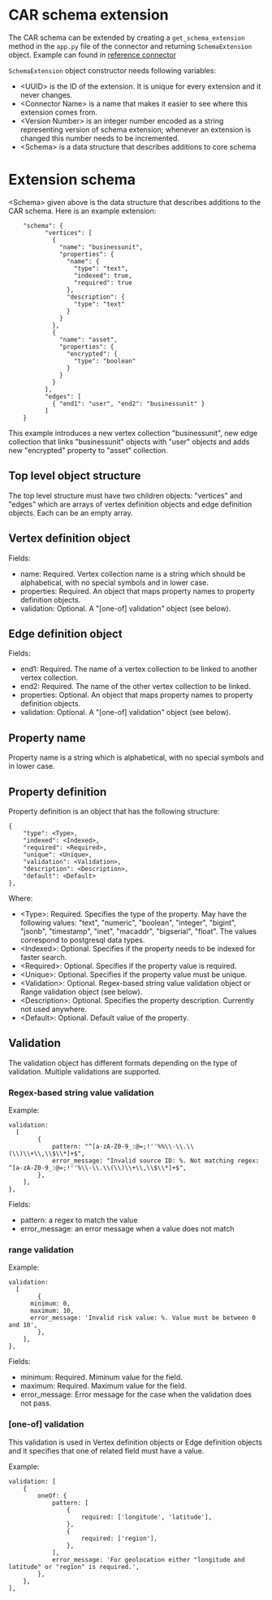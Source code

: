 # CAR schema extension

The CAR schema can be extended by creating a `get_schema_extension` method in the `app.py` file of the connector and returning `SchemaExtension` object.
Example can found in [reference connector](./connectors/reference_connector/app.py)

`SchemaExtension` object constructor needs following variables:
- \<UUID\> is the ID of the extension. It is unique for every extension and it never changes.
- \<Connector Name\> is a name that makes it easier to see where this extension comes from.
- \<Version Number\> is an integer number encoded as a string representing version of schema extension; whenever an extension is changed this number needs to be incremented.
- \<Schema\> is a data structure that describes additions to core schema

# Extension schema

\<Schema> given above is the data structure that describes additions to the CAR schema.
Here is an example extension:

```
    "schema": {
		  "vertices": [
			{
			  "name": "businessunit",
			  "properties": {
				"name": {
				  "type": "text",
				  "indexed": true,
				  "required": true
				},
				"description": {
				  "type": "text"
				}
			  }
			},
			{
			  "name": "asset",
			  "properties": {
				"encrypted": {
				  "type": "boolean"
				}
			  }
			}
		  ],
		  "edges": [
			{ "end1": "user", "end2": "businessunit" }
		  ]
    }
```

This example introduces a new vertex collection "businessunit", new edge collection that links "businessunit" objects with "user" objects and adds new "encrypted" property to "asset" collection.

## Top level object structure

The top level structure must have two children objects: "vertices" and "edges" which are arrays of vertex definition objects and edge definition objects. Each can be an empty array.

## Vertex definition object

Fields:
- name: Required. Vertex collection name is a string which should be alphabetical, with no special symbols and in lower case.
- properties: Required. An object that maps property names to property definition objects.
- validation: Optional. A "\[one-of\] validation" object (see below).

## Edge definition object

Fields:
- end1: Required. The name of a vertex collection to be linked to another vertex collection.
- end2: Required. The name of the other vertex collection to be linked.
- properties: Optional. An object that maps property names to property definition objects.
- validation: Optional. A "\[one-of\] validation" object (see below).

## Property name

Property name is a string which is alphabetical, with no special symbols and in lower case.

## Property definition

Property definition is an object that has the following structure:

```
{
    "type": <Type>,
    "indexed": <Indexed>,
    "required": <Required>,
    "unique": <Unique>,
    "validation": <Validation>,
    "description": <Description>,
    "default": <Default>
},
```

Where:
- \<Type\>: Required. Specifies the type of the property. May have the following values: "text", "numeric", "boolean", "integer", "bigint", "jsonb", "timestamp", "inet", "macaddr", "bigserial", "float". The values correspond to postgresql data types.
- \<Indexed\>: Optional. Specifies if the property needs to be indexed for faster search.
- \<Required\>: Optional. Specifies if the property value is required.
- \<Unique\>: Optional. Specifies if the property value must be unique.
- \<Validation\>: Optional. Regex-based string value validation object or Range validation object (see below).
- \<Description\>: Optional. Specifies the property description. Currently not used anywhere.
- \<Default\>: Optional. Default value of the property.

## Validation

The validation object has different formats depending on the type of validation. Multiple validations are supported.

### Regex-based string value validation

Example:
```
validation:
  [
		{
			pattern: "^[a-zA-Z0-9_:@=;!''%%\\-\\.\\(\\)\\+\\,\\$\\*]+$",
			error_message: "Invalid source ID: %. Not matching regex: ^[a-zA-Z0-9_:@=;!''%\\-\\.\\(\\)\\+\\,\\$\\*]+$",
		},
	],
},
```

Fields:
- pattern: a regex to match the value
- error_message: an error message when a value does not match

### range validation

Example:
```
validation:
  [
		{
      minimum: 0,
      maximum: 10,
      error_message: 'Invalid risk value: %. Value must be between 0 and 10',
		},
	],
},
```

Fields:
- minimum: Required. Miminum value for the field.
- maximum: Required. Maximum value for the field.
- error_message: Error message for the case when the validation does not pass.


### \[one-of\] validation

This validation is used in Vertex definition objects or Edge definition objects and it specifies that one of related field must have a value.

Example:
```
validation: [
	{
		oneOf: {
			pattern: [
				{
					required: ['longitude', 'latitude'],
				},
				{
					required: ['region'],
				},
			],
			error_message: 'For geolocation either "longitude and latitude" or "region" is required.',
		},
	},
],
```